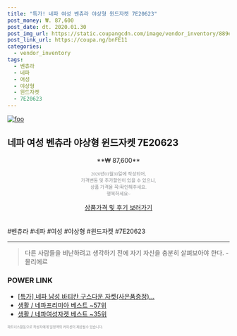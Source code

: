 ```yaml
--- 
title: "특가! 네파 여성 벤츄라 야상형 윈드자켓 7E20623" 
post_money: ₩. 87,600 
post_date: dt. 2020.01.30 
post_img_url: https://static.coupangcdn.com/image/vendor_inventory/889e/e3fd80df04775a1026d29bf3add304c5e5895a1bc886bbf324929f5984bd.jpg 
post_link_url: https://coupa.ng/bnFE11 
categories: 
  - vendor_inventory 
tags: 
  - 벤츄라 
  - 네파 
  - 여성 
  - 야상형 
  - 윈드자켓 
  - 7E20623 
--- 
```

[![foo](https://static.coupangcdn.com/image/vendor_inventory/889e/e3fd80df04775a1026d29bf3add304c5e5895a1bc886bbf324929f5984bd.jpg)](https://coupa.ng/bnFE11) 

## 네파 여성 벤츄라 야상형 윈드자켓 7E20623 
<p style="text-align: center;">**₩ 87,600**</p> 
<p style="text-align: center;"><span style="color: #898c8f; font-family: Georgia,Times,serif; font-size: 0.75em;">2020년01월30일에 작성되어, <br>가격변동 및 추가할인이 있을 수 있으니,<br> 상품 가격을 꼭!확인해주세요.<br>행복하세요~</span> 
</p>	 
<div markdown="0" style="text-align: center;"><a href="https://coupa.ng/bnFE11" class="btn btn--success">상품가격 및 후기 보러가기</a></div> 
<br><br> 
  #벤츄라 #네파 #여성 #야상형 #윈드자켓 #7E20623 
<hr> 

> 다른 사람들을 비난하려고 생각하기 전에 자기 자신을 충분히 살펴보아야 한다. - 몰리에르 


### POWER LINK

* <a href="https://blog.naver.com/santokki14/221789378908" target="_blank">[특가] 네파 남성 바티칸 구스다운 자켓(사은품증정)...</a>
* <a href="https://blog.naver.com/santokki14/221779879802" target="_blank">생활 / 네파프리미아 베스트 ~57위</a>
* <a href="https://blog.naver.com/santokki14/221783627714" target="_blank">생활 / 네파여성자켓 베스트 ~35위</a>

<span style="color: #898c8f; font-family: Georgia,Times,serif; font-size: 0.55em;">파트너스활동으로 작성자에게 일정액의 커미션이 제공될수 있습니다.</span> 
